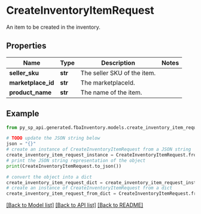 # CreateInventoryItemRequest

An item to be created in the inventory.

## Properties

Name | Type | Description | Notes
------------ | ------------- | ------------- | -------------
**seller_sku** | **str** | The seller SKU of the item. | 
**marketplace_id** | **str** | The marketplaceId. | 
**product_name** | **str** | The name of the item. | 

## Example

```python
from py_sp_api.generated.fbaInventory.models.create_inventory_item_request import CreateInventoryItemRequest

# TODO update the JSON string below
json = "{}"
# create an instance of CreateInventoryItemRequest from a JSON string
create_inventory_item_request_instance = CreateInventoryItemRequest.from_json(json)
# print the JSON string representation of the object
print(CreateInventoryItemRequest.to_json())

# convert the object into a dict
create_inventory_item_request_dict = create_inventory_item_request_instance.to_dict()
# create an instance of CreateInventoryItemRequest from a dict
create_inventory_item_request_from_dict = CreateInventoryItemRequest.from_dict(create_inventory_item_request_dict)
```
[[Back to Model list]](../README.md#documentation-for-models) [[Back to API list]](../README.md#documentation-for-api-endpoints) [[Back to README]](../README.md)


